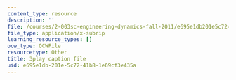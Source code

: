 ```yaml
---
content_type: resource
description: ''
file: /courses/2-003sc-engineering-dynamics-fall-2011/e695e1db201e5c7241b81e69cf3e435a_YZ9y4zcfCPs.srt
file_type: application/x-subrip
learning_resource_types: []
ocw_type: OCWFile
resourcetype: Other
title: 3play caption file
uid: e695e1db-201e-5c72-41b8-1e69cf3e435a
---
```


